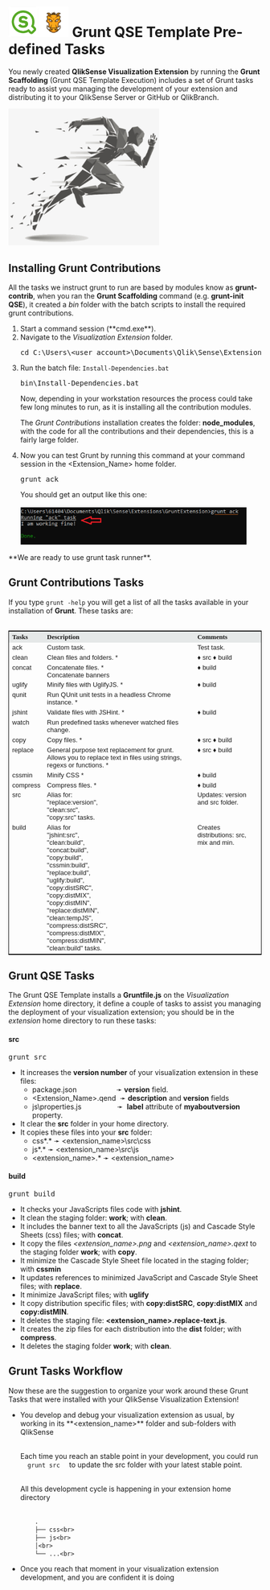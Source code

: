 # <img src="images/qs-logo-01.png" width="60px"><img src="images/grunt-03.png" width="60px"> Grunt QSE Template Pre-defined Tasks

You newly created **QlikSense Visualization Extension** by running the **Grunt Scaffolding** (Grunt QSE Template Execution) includes a set of Grunt tasks ready to assist you managing the development of your extension and distributing it to your QlikSense Server or GitHub or QlikBranch.

<img src="images/Grunt-Tasks-Runner-01.png" width="300px" style="text-align: center;">

## Installing Grunt Contributions

All the tasks we instruct grunt to run are based by modules know as **grunt-contrib**, when you ran the **Grunt Scaffolding** command (e.g. **grunt-init QSE**), it created a *bin* folder with the batch scripts to install the required grunt contributions.
<ol>
<li>Start a command session (**cmd.exe**).
<li>Navigate to the <i>Visualization Extension</i> folder.
<pre>cd C:\Users\&lt;user_account>\Documents\Qlik\Sense\Extensions\&lt;Extension_Name></pre>
<li>Run the batch file: <code>Install-Dependencies.bat</code><pre>bin\Install-Dependencies.bat</pre>
Now, depending in your workstation resources the process could take few long minutes to run, as it is installing all the contribution modules.

The *Grunt Contributions* installation creates the folder: **node_modules**, with the code for all the contributions and their dependencies, this is a fairly large folder.

<li>Now you can test Grunt by running this command at your command session in the &lt;Extension_Name> home folder.
<pre>grunt ack</pre>
You should get an output like this one:<br><br>

<img src="images/Grunt-Ack-01.png" width="450px" style="text-align: center;">
</ol>
**We are ready to use grunt task runner**.

## Grunt Contributions Tasks

If you type <code>grunt -help</code> you will get a list of all the tasks available in your installation of **Grunt**. These tasks are:<br><br>

<table style="border: 1px solid black; border-collapse: collapse; text-align: left;" width="100%">
  <tr style="background-color: #e5e8e8; font: 13px Tahoma;">
    <th>Tasks</th>
    <th>Description</th>
	<th>Comments</th>
  </tr>
  <tr style="font: 13px Arial; vertical-align: text-top;">
    <td>
        ack  
    </td><td>
		Custom task.
    </td>
	<td>
		Test task.
	</td>
  </tr>
  <tr style="font: 13px Arial; vertical-align: text-top;">
	<td>
        clean  
    </td><td>
		Clean files and folders. *
    </td>
	<td>&diams;&nbsp;src
		&diams;&nbsp;build
    </td>
  </tr>
  <tr style="font: 13px Arial; vertical-align: text-top;">
	<td>
        concat  
    </td><td>
		Concatenate files. *<br>
		Concatenate banners
	</td>
	<td>
		&diams;&nbsp;build		
	</td>
  </tr>
  <tr style="font: 13px Arial; vertical-align: text-top;">
	<td>
        uglify  
    </td><td>
		Minify files with UglifyJS. *
	</td>
	<td>
		&diams;&nbsp;build		
	</td>
  </tr>
  <tr style="font: 13px Arial; vertical-align: text-top;">
	<td>
        qunit  
    </td><td>
		Run QUnit unit tests in a headless Chrome instance. *
	</td>
	<td></td>
  </tr>
  <tr style="font: 13px Arial; vertical-align: text-top;">
	<td>
        jshint  
    </td><td>
		Validate files with JSHint. *
	</td>
	<td>
		&diams;&nbsp;build		
	</td>
  </tr>
  <tr style="font: 13px Arial; vertical-align: text-top;">
	<td>
        watch  
    </td><td>
		Run predefined tasks whenever watched files change.
	</td>
	<td></td>
  </tr>
  <tr style="font: 13px Arial; vertical-align: text-top;">
	<td>
        copy  
    </td><td>
		Copy files. *
	</td>
	<td>
		&diams;&nbsp;src
		&diams;&nbsp;build		
	</td>
  </tr>
  <tr style="font: 13px Arial; vertical-align: text-top;">
	<td>
        replace  
    </td><td>
		General purpose text replacement for grunt. Allows you to
                replace text in files using strings, regexs or functions. *
	</td>
	<td>
		&diams;&nbsp;src
		&diams;&nbsp;build		
	</td>
  </tr>
  <tr style="font: 13px Arial; vertical-align: text-top;">
	<td>
        cssmin  
    </td><td>
		Minify CSS *
	</td>
	<td>
		&diams;&nbsp;build		
	</td>
    </tr>
  <tr style="font: 13px Arial; vertical-align: text-top;">
	<td>
    	compress  
    </td><td>
		Compress files. *
    </td>
	<td>
		&diams;&nbsp;build		
	</td>
  </tr>
  <tr style="font: 13px Arial; vertical-align: text-top;">
	<td>
        src
	</td><td>
  		Alias for:<br>
		"replace:version",<br>
		"clean:src",<br>
		"copy:src" tasks.
	</td>
	<td>
		Updates: version and src folder.
	</td>
  </tr>
  <tr style="font: 13px Arial; vertical-align: text-top;">
	<td>
         build  
    </td><td>
		Alias for<br>
		"jshint:src",<br>
		"clean:build",<br>
		"concat:build",<br>
		"copy:build",<br>
		"cssmin:build",<br>
		"replace:build",<br>
		"uglify:build",<br>
		"copy:distSRC",<br>
		"copy:distMIX",<br>
		"copy:distMIN",<br>
		"replace:distMIN",<br>
		"clean:tempJS",<br>
		"compress:distSRC",<br>
		"compress:distMIX",<br>
		"compress:distMIN",<br>
		"clean:build" tasks.
	</td>
	<td>
		Creates distributions: src, mix and min.
	</td>
</tr>
</table>

## Grunt QSE Tasks

The Grunt QSE Template installs a **Gruntfile.js** on the *Visualization Extension* home directory, it define a couple of tasks to assist you managing the deployment of your visualization extension; you should be in the *extension* home directory to run these tasks:

#### src

<pre>grunt src</pre>

* It increases the **version number** of your visualization extension in these files:
	* package.json &nbsp;&nbsp;&nbsp;&nbsp; &nbsp;&nbsp;&nbsp;&nbsp; &nbsp;&nbsp;&nbsp;&nbsp;&nbsp;&nbsp;&nbsp;&nbsp;&nbsp;&#10139; **version** field.
	* &lt;Extension_Name>.qend &nbsp;&#10139; **description** and **version** fields
	* js\properties.js &nbsp;&nbsp;&nbsp;&nbsp; &nbsp; &nbsp;&nbsp;&nbsp;&nbsp;  &nbsp;&nbsp;&nbsp;&nbsp; &#10139;&nbsp; **label** attribute of **myaboutversion** property.
* It clear the **src** folder in your home directory.
* It copies these files into your **src** folder:
	* css\*.* &#10139; &lt;extension_name>\src\css
	* js\*.* &#10139; &lt;extension_name>\src\js
	* &lt;extension_name>.* &#10139; &lt;extension_name>


#### build

<pre>grunt build</pre>

* It checks your JavaScripts files code with **jshint**.
* It clean the staging folder: **work**; with **clean**.
* It includes the banner text to all the JavaScripts (js) and Cascade Style Sheets (css) files; with **concat**.
* It copy the files *&lt;extension&#95;name>.png* and *&lt;extension&#95;name>.qext* to the staging folder **work**; with **copy**.
* It minimize the Cascade Style Sheet file located in the staging folder; with **cssmin**
* It updates references to minimized JavaScript and Cascade Style Sheet files; with **replace**.
* It minimize JavaScript files; with **uglify**
* It copy distribution specific files; with **copy:distSRC**, **copy:distMIX** and **copy:distMIN**.
* It deletes the staging file: **&lt;extension&#95;name>.replace-text.js**.
* It creates the zip files for each distribution into the **dist** folder; with **compress**.
* It deletes the staging folder **work**; with **clean**.

## Grunt Tasks Workflow

Now these are the suggestion to organize your work around these Grunt Tasks that were installed with your QlikSense Visualization Extension!

<ul>
<li> You develop and debug your visualization extension as usual, by working in its **&lt;extension&#95;name>** folder and sub-folders with QlikSense<br><br>

Each time you reach an stable point in your development, you could run <code>&nbsp;&nbsp;grunt src&nbsp;&nbsp;</code> to update the src folder with your latest stable point.<br><br>

All this development cycle is happening in your extension home directory<br><br>

``` js<br>
    .
    ├── css<br>
    ├── js<br>
    │<br>
    └── ...<br>
```
<li> Once you reach that moment in your visualization extension development, and you are confident it is doing
</ul>



